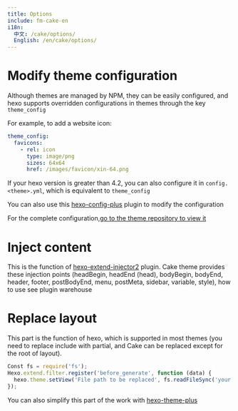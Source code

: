 ```yaml
---
title: Options
include: fm-cake-en
i18n:
  中文: /cake/options/
  English: /en/cake/options/
---
```


# Modify theme configuration

Although themes are managed by NPM, they can be easily configured, and hexo supports overridden configurations in themes through the key `theme_config`

For example, to add a website icon:

```yml
theme_config:
  favicons:
    - rel: icon
      type: image/png
      sizes: 64x64
      href: /images/favicon/xin-64.png
```

If your hexo version is greater than 4.2, you can also configure it in `config.<theme>.yml`, which is equivalent to `theme_config`

You can also use this [hexo-config-plus](https://github.com/jiangtj-lab/hexo-config-plus) plugin to modify the configuration

For the complete configuration,[go to the theme repository to view it](https://github.com/jiangtj/hexo-theme-cake/blob/master/_config.yml)

# Inject content

This is the function of [hexo-extend-injector2](https://github.com/jiangtj/hexo-extend-injector2) plugin. Cake theme provides these injection points (headBegin, headEnd (head), bodyBegin, bodyEnd, header, footer, postBodyEnd, menu, postMeta, sidebar, variable, style), how to use see plugin warehouse

# Replace layout

This part is the function of hexo, which is supported in most themes (you need to replace include with partial, and Cake can be replaced except for the root of layout).

```js
Const fs = require('fs');
Hexo.extend.filter.register('before_generate', function (data) {
  hexo.theme.setView('File path to be replaced', fs.readFileSync('your custom file').toString());
});
```

You can also simplify this part of the work with [hexo-theme-plus](https://github.com/JiangTJ/hexo-theme-plus)
